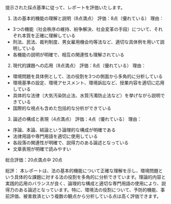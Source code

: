 提示された採点基準に従って、レポートを評価いたします。

1. 法の基本的機能の理解と説明（8点満点）
評価：8点（優れている）
理由：
- 3つの機能（社会秩序の維持、紛争解決、社会変革の手段）について、それぞれ本質を正確に理解している
- 刑法、民法、裁判制度、男女雇用機会均等法など、適切な具体例を用いて説明している
- 各機能の説明が明確で、相互の関連性も理解されている

2. 現代的課題への応用（8点満点）
評価：8点（優れている）
理由：
- 環境問題を具体例として、法の役割を3つの側面から多角的に分析している
- 環境基準の設定、環境アセスメント、環境訴訟など、授業内容を適切に応用している
- 具体的な法律（大気汚染防止法、水質汚濁防止法など）を挙げながら説明できている
- 国際的な視点も含めた包括的な分析ができている

3. 論述の構成と表現（4点満点）
評価：4点（優れている）
理由：
- 序論、本論、結論という論理的な構成が明確である
- 法律用語や専門用語を適切に使用している
- 各段落の関連性が明確で、説得力のある論述となっている
- 文章表現が明確で読みやすい

総合評価：20点満点中 20点

総評：
本レポートは、法の基本的機能について正確な理解を示し、環境問題という具体的な課題に対する法の役割を多角的に分析できています。理論的内容と実践的応用のバランスが良く、論理的な構成と適切な専門用語の使用により、説得力のある論述となっています。特に、環境法の役割について、予防的機能、事前評価、被害救済という複数の観点から分析している点は高く評価できます。
